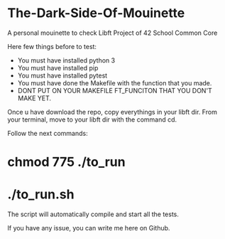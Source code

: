 # The-Dark-Side-Of-Mouinette
A personal mouinette to check Libft Project of 42 School Common Core

Here few things before to test:

  - You must have installed python 3
  - You must have installed pip
  - You must have installed pytest
  - You must have done the Makefile with the function that you made.
  - DONT PUT ON YOUR MAKEFILE FT_FUNCITON THAT YOU DON'T MAKE YET.
  
Once u have download the repo, copy everythings in your libft dir. 
From your terminal, move to your libft dir with the command cd.

Follow the next commands:
 
# chmod 775 ./to_run
# ./to_run.sh

The script will automatically compile and start all the tests.

If you have any issue, you can write me here on Github.
